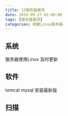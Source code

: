 ```yaml
---
title: 12服务器漏洞
date: 2019-09-27 01:00:00
tags: [服务器漏洞]
categories: 搭建Linux服务器
---
```

## 系统
服务器使用Linux 及时更新

## 软件
tomcat mysql 安装最新版

## 扫描
